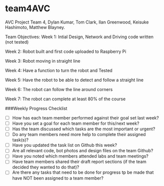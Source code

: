 # team4AVC
AVC Project Team 4, Dylan Kumar, Tom Clark, Ilan Greenwood, Keisuke Hashimoto, Matthew Blayney.

Team Objectives:
Week 1: Intial Design, Network and Driving code written (not tested)

Week 2: Robot built and first code uploaded to Raspberry Pi

Week 3: Robot moving in straight line

Week 4: Have a function to turn the robot and Tested

Week 5: Have the robot to be able to detect and follow a straight line

Week 6: The robot can follow the line around corners

Week 7: The robot can complete at least 80% of the course



###Weekly Progress Checklist
- [ ] How has each team member performed against their goal set last week?
- [ ] Have you set a goal for each team member for this/next week?
- [ ] Has the team discussed which tasks are the most important or urgent?
- [ ] Do any team members need more help to complete their assigned task(s)?
- [ ] Have you updated the task list on Github this week?
- [ ] Are all relevant code, bot photos and design files on the team Github?
- [ ] Have you noted which members attended labs and team meetings?
- [ ] Have team members shared their draft report sections (if the team decided they wanted to do that)?
- [ ] Are there any tasks that need to be done for progress tp be made that have NOT been assigned to a team member?
